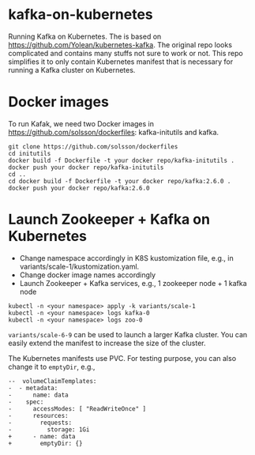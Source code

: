 # kafka-on-kubernetes

Running Kafka on Kubernetes. The is based on https://github.com/Yolean/kubernetes-kafka. The original repo looks complicated and contains many stuffs not sure to work or not. This repo simplifies it to only contain Kubernetes manifest that is necessary for running a Kafka cluster on Kubernetes.

# Docker images

To run Kafak, we need two Docker images in https://github.com/solsson/dockerfiles: kafka-initutils and kafka.

```
git clone https://github.com/solsson/dockerfiles
cd initutils
docker build -f Dockerfile -t your docker repo/kafka-initutils .
docker push your docker repo/kafka-initutils
cd ..
cd docker build -f Dockerfile -t your docker repo/kafka:2.6.0 . 
docker push your docker repo/kafka:2.6.0
```

# Launch Zookeeper + Kafka on Kubernetes

* Change namespace accordingly in K8S kustomization file, e.g., in variants/scale-1/kustomization.yaml.
* Change docker image names accordingly
* Launch Zookeeper + Kafka services, e.g., 1 zookeeper node + 1 kafka node

```
kubectl -n <your namespace> apply -k variants/scale-1
kubectl -n <your namespace> logs kafka-0
kubectl -n <your namespace> logs zoo-0
```

`variants/scale-6-9` can be used to launch a larger Kafka cluster. You can easily extend the manifest to increase the size of the cluster.

The Kubernetes manifests use PVC. For testing purpose, you can also change it to `emptyDir`, e.g.,
```
--  volumeClaimTemplates:    
-  - metadata:                                                                   
-      name: data     
-    spec:                
-      accessModes: [ "ReadWriteOnce" ]                                          
-      resources:                                                                
-        requests:       
-          storage: 1Gi   
+      - name: data                                                                                                                                               
+        emptyDir: {} 
```
